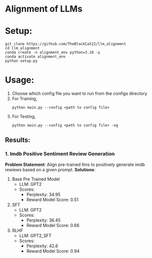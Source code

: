 # Alignment of LLMs


# Setup:
```
git clone https://github.com/TheBlackCat22/llm_alignment
cd llm_alignment
conda create -n alignment_env python=3.10 -y
conda activate alignment_env
python setup.py
```


# Usage:
1. Choose which config file you want to run from the configs directory
1. For Training, 
    ```
    python main.py --config <path to config file>
    ```
1. For Testing, 
    ```
    python main.py --config <path to config file> -og
    ```

## Results:
### 1. Imdb Positive Sentiment Review Generation
**Problem Statement**: Align pre-trained llms to positively generate imdb rewiews based on a given prompt.
**Solutions**:
1. Base Pre Trained Model
    - LLM: GPT2 
    - Scores:
        - Perplexity:  34.95
        - Reward Model Score:  0.51
1. SFT
    - LLM: GPT2
    - Scores:
        - Perplexity:  36.45
        - Reward Model Score:  0.66
1. RLHF
    - LLM: GPT2_SFT 
    - Scores: 
        - Perplexity:  42.6
        - Reward Model Score:  0.94